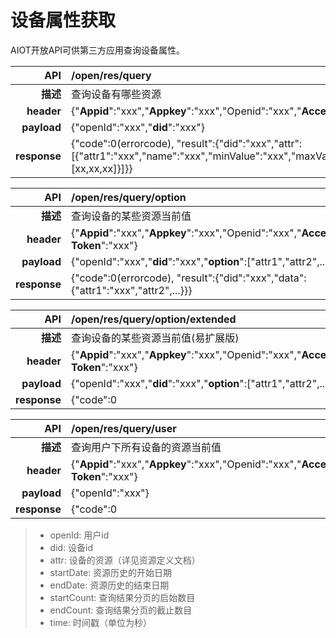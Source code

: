 # 设备属性获取

AIOT开放API可供第三方应用查询设备属性。

| API | /open/res/query |
| --: | :-- |
| **描述** | 查询设备有哪些资源 |
| **header** | {"**Appid**":"xxx","**Appkey**":"xxx","Openid":"xxx","**Access-Token**":"xxx"} |
| **payload** | {"openId":"xxx","**did**":"xxx"} |
| **response** | {"code":0(errorcode), "result":{"did":"xxx","attr":[{"attr1":"xxx","name":"xxx","minValue":"xxx","maxValue":"xxx","enum":[xx,xx,xx]}]}} |

| API | /open/res/query/option |
| --: | :-- |
| **描述** | 查询设备的某些资源当前值 |
| **header** | {"**Appid**":"xxx","**Appkey**":"xxx","Openid":"xxx","**Access-Token**":"xxx"} |
| **payload** | {"openId":"xxx","**did**":"xxx","**option**":["attr1","attr2",...]} |
| **response** | {"code":0(errorcode), "result":{"did":"xxx","data":{"attr1":"xxx","attr2",...}}} |

| API | /open/res/query/option/extended |
| --: | :-- |
| **描述** | 查询设备的某些资源当前值(易扩展版) |
| **header** | {"**Appid**":"xxx","**Appkey**":"xxx","Openid":"xxx","**Access-Token**":"xxx"} |
| **payload** | {"openId":"xxx","**did**":"xxx","**option**":["attr1","attr2",...]} |
| **response** | {"code":0|errorcode, "result":[{"did":"xxx","attr":"xxx","value":"xxx","time":xxx},{"did":"xxx","attr":"xxx","value":"xxx","time":xxx},..]} |

| API | /open/res/query/user |
| --: | :-- |
| **描述** | 查询用户下所有设备的资源当前值 |
| **header** | {"**Appid**":"xxx","**Appkey**":"xxx","Openid":"xxx","**Access-Token**":"xxx"} |
| **payload** | {"openId":"xxx"} |
| **response** | {"code":0|errorcode, "result":[{"did":"xxx","attr":"xxx","value":"xxx","time":xxx},{"did":"xxx","attr":"xxx","value":"xxx","time":xxx},..]} 

> - openId: 用户id
> - did: 设备id
> - attr: 设备的资源（详见资源定义文档）
> - startDate: 资源历史的开始日期
> - endDate: 资源历史的结束日期
> - startCount: 查询结果分页的启始数目
> - endCount: 查询结果分页的截止数目
> - time: 时间戳（单位为秒）